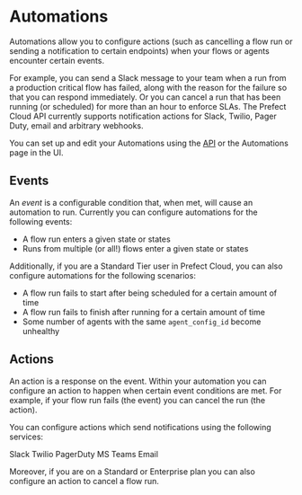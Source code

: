 # Automations 

Automations allow you to configure actions (such as cancelling a flow run or sending a notification to certain endpoints) when your flows or agents encounter certain events.

For example, you can send a Slack message to your team when a run from a production critical flow has failed, along with the reason for the failure so that you can respond immediately. Or you can cancel a run that has been running (or scheduled) for more than an hour to enforce SLAs.  The Prefect Cloud API currently supports notification actions for Slack, Twilio, Pager Duty, email and arbitrary webhooks.

You can set up and edit your Automations using the [API](/orchestration/concepts/api.html) or the Automations page in the UI.

## Events

An _event_ is a configurable condition that, when met, will cause an automation to run. Currently you can configure automations for the following events:
- A flow run enters a given state or states
- Runs from multiple (or all!) flows enter a given state or states

Additionally, if you are a Standard Tier user in Prefect Cloud, you can also configure automations for the following scenarios:
- A flow run fails to start after being scheduled for a certain amount of time
- A flow run fails to finish after running for a certain amount of time
- Some number of agents with the same `agent_config_id` become unhealthy

## Actions

An action is a response on the event. Within your automation you can configure an action to happen when certain event conditions are met. For example, if your flow run fails (the event) you can cancel the run (the action).  

You can configure actions which send notifications using the following services:

Slack
Twilio
PagerDuty
MS Teams
Email

Moreover, if you are on a Standard or Enterprise plan you can also configure an action to cancel a flow run. 




